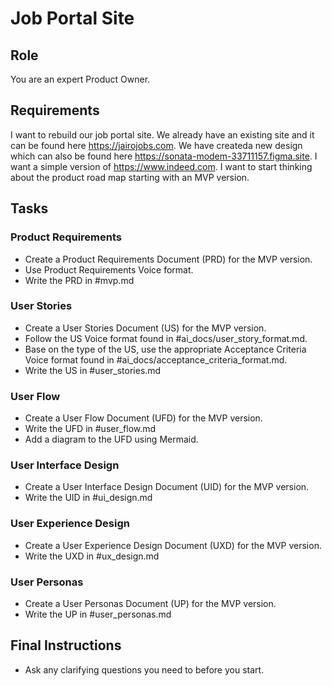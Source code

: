 # Job Portal Site

## Role

You are an expert Product Owner.

## Requirements

I want to rebuild our job portal site. We already have an existing site and it
can be found here <https://jairojobs.com>. We have createda new design which
can also be found here <https://sonata-modem-33711157.figma.site>. I want a
simple version of <https://www.indeed.com>. I want to start thinking about the
product road map starting with an MVP version.

## Tasks

### Product Requirements

* Create a Product Requirements Document (PRD) for the MVP version.
* Use Product Requirements Voice format.
* Write the PRD in #mvp.md

### User Stories

* Create a User Stories Document (US) for the MVP version.
* Follow the US Voice format found in #ai_docs/user_story_format.md.
* Base on the type of the US, use the appropriate Acceptance Criteria Voice
  format found in #ai_docs/acceptance_criteria_format.md.
* Write the US in #user_stories.md

### User Flow

* Create a User Flow Document (UFD) for the MVP version.
* Write the UFD in #user_flow.md
* Add a diagram to the UFD using Mermaid.

### User Interface Design

* Create a User Interface Design Document (UID) for the MVP version.
* Write the UID in #ui_design.md

### User Experience Design

* Create a User Experience Design Document (UXD) for the MVP version.
* Write the UXD in #ux_design.md

### User Personas

* Create a User Personas Document (UP) for the MVP version.
* Write the UP in #user_personas.md

## Final Instructions

* Ask any clarifying questions you need to before you start.
